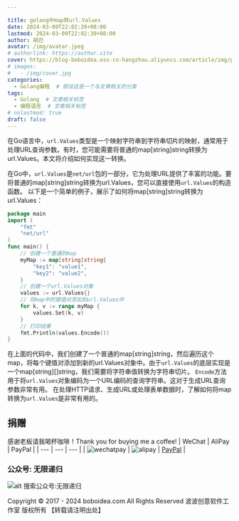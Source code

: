 ```yaml
---

title: golang中map转url.Values
date: 2024-03-09T22:02:39+08:00
lastmod: 2024-03-09T22:02:39+08:00
author: 胡巴
avatar: /img/avatar.jpeg
# authorlink: https://author.site
cover: https://blog-boboidea.oss-cn-hangzhou.aliyuncs.com/article/img/posts/auto/article%20(2).jpg
# images:
#   - /img/cover.jpg
categories:
  - Golang编程  # 假设这是一个与文章相关的分类
tags:
  - Golang  # 文章相关标签
  - 编程语言  # 文章相关标签
# nolastmod: true
draft: false
---
```

在Go语言中，`url.Values`类型是一个映射字符串到字符串切片的映射，通常用于处理URL查询参数。有时，您可能需要将普通的map[string]string转换为url.Values。本文将介绍如何实现这一转换。
<!--more-->
在Go中，`url.Values`是`net/url`包的一部分，它为处理URL提供了丰富的功能。要将普通的map[string]string转换为url.Values，您可以直接使用`url.Values`的构造函数。
以下是一个简单的例子，展示了如何将map[string]string转换为url.Values：
```go
package main
import (
	"fmt"
	"net/url"
)
func main() {
	// 创建一个普通的map
	myMap := map[string]string{
		"key1": "value1",
		"key2": "value2",
	}
	// 创建一个url.Values对象
	values := url.Values{}
	// 将map中的键值对添加到url.Values中
	for k, v := range myMap {
		values.Set(k, v)
	}
	// 打印结果
	fmt.Println(values.Encode())
}
```
在上面的代码中，我们创建了一个普通的map[string]string，然后遍历这个map，将每个键值对添加到新的url.Values对象中。由于`url.Values`的底层实现是一个map[string][]string，我们需要将字符串值转换为字符串切片。
`Encode`方法用于将`url.Values`对象编码为一个URL编码的查询字符串。这对于生成URL查询参数非常有用。
在处理HTTP请求、生成URL或处理表单数据时，了解如何将map转换为`url.Values`是非常有用的。
<!--qr_code-->
## 捐赠
感谢老板请我喝杯咖啡！Thank you for buying me a coffee!
| WeChat | AliPay | PayPal |
| --- | --- | --- |
| ![wechatpay](https://blog-boboidea.oss-cn-hangzhou.aliyuncs.com/pay/wechat_%E6%94%B6%E6%AC%BE%E7%A0%81.jpg) | ![alipay](https://blog-boboidea.oss-cn-hangzhou.aliyuncs.com/pay/alipay.jpg) | [PayPal](https://paypal.me/JianboQin?country.x=C2&locale.x=zh_XC) |
### 公众号: 无限递归
![alt 搜索公众号:无限递归](https://blog-boboidea.oss-cn-hangzhou.aliyuncs.com/article/img/gongzhonghao.jpeg "无限递归")
<!--declare-declare-->
Copyright &copy; 2017 - 2024 boboidea.com All Rights Reserved 波波创意软件工作室 版权所有 【转载请注明出处】
